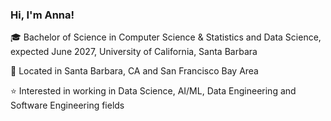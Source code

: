### Hi, I'm Anna!

🎓 Bachelor of Science in Computer Science & Statistics and Data Science, expected June 2027, University of California, Santa Barbara

📌 Located in Santa Barbara, CA and San Francisco Bay Area

⭐️ Interested in working in Data Science, AI/ML, Data Engineering and Software Engineering fields

